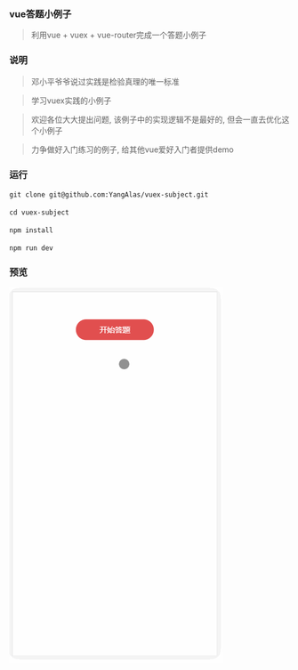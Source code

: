 ### vue答题小例子

> 利用vue + vuex + vue-router完成一个答题小例子

### 说明

> 邓小平爷爷说过实践是检验真理的唯一标准

> 学习vuex实践的小例子

> 欢迎各位大大提出问题, 该例子中的实现逻辑不是最好的, 但会一直去优化这个小例子

> 力争做好入门练习的例子, 给其他vue爱好入门者提供demo


### 运行
```
git clone git@github.com:YangAlas/vuex-subject.git

cd vuex-subject

npm install

npm run dev

```


### 预览

<img src="static/doc.gif">
